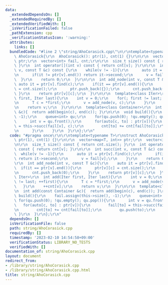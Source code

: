 ```yaml
---
data:
  _extendedDependsOn: []
  _extendedRequiredBy: []
  _extendedVerifiedWith: []
  _isVerificationFailed: false
  _pathExtension: cpp
  _verificationStatusIcon: ':warning:'
  attributes:
    links: []
  bundledCode: "#line 2 \"string/AhoCorasick.cpp\"\n\r\ntemplate<typename T>\r\nstruct\
    \ AhoCorasick{\r\n  AhoCorasick(): ptr(1), cnt(1) {}\r\n\r\n  vector<map<T, int>>\
    \ ptr;\r\n  vector<int> fail, cnt;\r\n\r\n  size_t size() const { return cnt.size();\
    \ }\r\n  int operator[](int v) const { return cnt[v]; }\r\n\r\n  int succ(int\
    \ v, const T &c) const {\r\n    while(v != -1){\r\n      auto it = ptr[v].find(c);\r\
    \n      if(it != ptr[v].end()) return it->second;\r\n      v = fail[v];\r\n  \
    \  }\r\n    return 0;\r\n  }\r\n\r\n  int add_node(int v, const T &c){\r\n   \
    \ auto it = ptr[v].find(c);\r\n    if(it == ptr[v].end()){\r\n      ptr[v][c]\
    \ = cnt.size();\r\n      ptr.push_back({});\r\n      cnt.push_back(0);\r\n   \
    \ }\r\n    return ptr[v][c];\r\n  }\r\n\r\n  template<class Iter>\r\n  int add(Iter\
    \ first, Iter last){\r\n    int v = 0;\r\n    for(; first != last; ++first){\r\
    \n      T c = *first;\r\n      v = add_node(v, c);\r\n    }\r\n    ++cnt[v];\r\
    \n    return v;\r\n  }\r\n\r\n  template<class Container>\r\n  int add(const Container\
    \ &c){  return add(begin(c), end(c)); }\r\n\r\n  void build(){\r\n    fail.assign(this->size(),\
    \ -1);\r\n    queue<int> qu;\r\n    for(qu.push(0); !qu.empty(); qu.pop()){\r\n\
    \      int v = qu.front();\r\n      for(auto[c, to] : ptr[v]){\r\n        fail[to]\
    \ = this->succ(fail[v], c);\r\n        cnt[to] += cnt[fail[to]];\r\n        qu.push(to);\r\
    \n      }\r\n    }\r\n  }\r\n};\r\n"
  code: "#pragma once\r\n\r\ntemplate<typename T>\r\nstruct AhoCorasick{\r\n  AhoCorasick():\
    \ ptr(1), cnt(1) {}\r\n\r\n  vector<map<T, int>> ptr;\r\n  vector<int> fail, cnt;\r\
    \n\r\n  size_t size() const { return cnt.size(); }\r\n  int operator[](int v)\
    \ const { return cnt[v]; }\r\n\r\n  int succ(int v, const T &c) const {\r\n  \
    \  while(v != -1){\r\n      auto it = ptr[v].find(c);\r\n      if(it != ptr[v].end())\
    \ return it->second;\r\n      v = fail[v];\r\n    }\r\n    return 0;\r\n  }\r\n\
    \r\n  int add_node(int v, const T &c){\r\n    auto it = ptr[v].find(c);\r\n  \
    \  if(it == ptr[v].end()){\r\n      ptr[v][c] = cnt.size();\r\n      ptr.push_back({});\r\
    \n      cnt.push_back(0);\r\n    }\r\n    return ptr[v][c];\r\n  }\r\n\r\n  template<class\
    \ Iter>\r\n  int add(Iter first, Iter last){\r\n    int v = 0;\r\n    for(; first\
    \ != last; ++first){\r\n      T c = *first;\r\n      v = add_node(v, c);\r\n \
    \   }\r\n    ++cnt[v];\r\n    return v;\r\n  }\r\n\r\n  template<class Container>\r\
    \n  int add(const Container &c){  return add(begin(c), end(c)); }\r\n\r\n  void\
    \ build(){\r\n    fail.assign(this->size(), -1);\r\n    queue<int> qu;\r\n   \
    \ for(qu.push(0); !qu.empty(); qu.pop()){\r\n      int v = qu.front();\r\n   \
    \   for(auto[c, to] : ptr[v]){\r\n        fail[to] = this->succ(fail[v], c);\r\
    \n        cnt[to] += cnt[fail[to]];\r\n        qu.push(to);\r\n      }\r\n   \
    \ }\r\n  }\r\n};\r\n"
  dependsOn: []
  isVerificationFile: false
  path: string/AhoCorasick.cpp
  requiredBy: []
  timestamp: '2023-02-10 14:54:58+09:00'
  verificationStatus: LIBRARY_NO_TESTS
  verifiedWith: []
documentation_of: string/AhoCorasick.cpp
layout: document
redirect_from:
- /library/string/AhoCorasick.cpp
- /library/string/AhoCorasick.cpp.html
title: string/AhoCorasick.cpp
---
```

